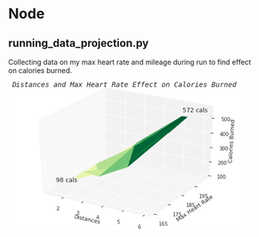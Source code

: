 # Node
## running_data_projection.py
  Collecting data on my max heart rate and mileage during run to find effect on calories burned.
![Image description](run_variables.png)

